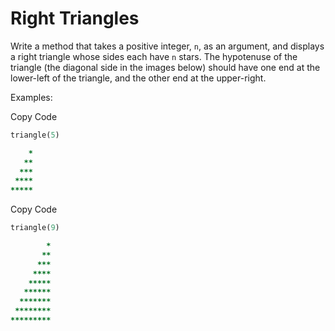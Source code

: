 # Right Triangles

Write a method that takes a positive integer, `n`, as an argument, and displays a right triangle whose sides each have `n` stars. The hypotenuse of the triangle (the diagonal side in the images below) should have one end at the lower-left of the triangle, and the other end at the upper-right.

Examples:

Copy Code

```ruby
triangle(5)

    *
   **
  ***
 ****
*****
```

Copy Code

```ruby
triangle(9)

        *
       **
      ***
     ****
    *****
   ******
  *******
 ********
*********
```